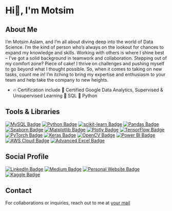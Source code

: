 # Hi👋, I'm Motsim
## About Me

I’m Motsim Aslam, and I’m all about diving deep into the world of Data Science. I’m the kind of person who’s always on the lookout for chances to expand my knowledge and skills. Working with others is where I shine best – I’ve got a solid background in teamwork and collaboration. Stepping out of my comfort zone? Piece of cake! I thrive on challenges and pushing myself to go beyond what I thought possible. So, when it comes to taking on new tasks, count me in! I’m itching to bring my expertise and enthusiasm to your team and help take the company to new heights.
- 🔥 Certification include
           🌱  Certified Google Data Analytics, Supervised & Unsupervised Learning
           🌱  SQL
           🌱  Python

## Tools & Libraries

[![MySQL Badge](https://img.shields.io/badge/MySQL-%23E74C3C.svg?style=flat&logo=mysql&logoColor=white)](https://www.mysql.com/)  [![Python Badge](https://img.shields.io/badge/Python-%2314354C.svg?style=flat&logo=python&logoColor=white)](https://www.python.org/)  [![scikit-learn Badge](https://img.shields.io/badge/scikit--learn-%23F7931E.svg?style=flat&logo=scikit-learn&logoColor=white)](https://scikit-learn.org/)  [![Pandas Badge](https://img.shields.io/badge/Pandas-%23150458.svg?style=flat&logo=pandas&logoColor=white)](https://pandas.pydata.org/) [![Seaborn Badge](https://img.shields.io/badge/Seaborn-%230C55A5.svg?style=flat&logo=python&logoColor=white)](https://seaborn.pydata.org/)  [![Matplotlib Badge](https://img.shields.io/badge/Matplotlib-%23FF9633.svg?style=flat&logo=python&logoColor=white)](https://matplotlib.org/)  [![Plotly Badge](https://img.shields.io/badge/Plotly-%233B4D98.svg?style=flat&logo=plotly&logoColor=white)](https://plotly.com/)  [![TensorFlow Badge](https://img.shields.io/badge/TensorFlow-%23FF6F00.svg?style=flat&logo=tensorflow&logoColor=white)](https://www.tensorflow.org/) [![PyTorch Badge](https://img.shields.io/badge/PyTorch-%23EE4C2C.svg?style=flat&logo=pytorch&logoColor=white)](https://pytorch.org/) [![Keras Badge](https://img.shields.io/badge/Keras-%23D00000.svg?style=flat&logo=keras&logoColor=white)](https://keras.io/) [![OpenCV Badge](https://img.shields.io/badge/OpenCV-%235C3EE8.svg?style=flat&logo=opencv&logoColor=white)](https://opencv.org/) [![Power BI Badge](https://img.shields.io/badge/Power%20BI-F2C811.svg?style=flat&logo=Power%20BI&logoColor=white)](https://powerbi.microsoft.com/) [![AWS Cloud Badge](https://img.shields.io/badge/AWS%20Cloud-FF9900.svg?style=flat&logo=Amazon%20AWS&logoColor=white)](https://aws.amazon.com/) [![Advanced Excel Badge](https://img.shields.io/badge/Advanced%20Excel-217346.svg?style=flat&logo=Microsoft%20Excel&logoColor=white)](https://support.microsoft.com/en-us/excel)

## Social Profile
 [![LinkedIn Badge](https://img.shields.io/badge/LinkedIn-0077B5.svg?style=flat&logo=LinkedIn&logoColor=white)](https://www.linkedin.com/in/motsimaslam) 
[![Medium Badge](https://img.shields.io/badge/Medium-12100E.svg?style=flat&logo=Medium&logoColor=white)](https://medium.com/@mutasimaslam) 
[![Personal Website Badge](https://img.shields.io/badge/Personal%20Website-000000.svg?style=flat&logo=About.me&logoColor=white)](https://magnusecom.com)
[![Kaggle Badge](https://img.shields.io/badge/Kaggle-20BEFF.svg?style=flat&logo=Kaggle&logoColor=white)](https://www.kaggle.com/motsimaslam)


## Contact
For collaborations or inquiries, reach out to me at [your mail](mailto:mutasim.lion786@gmail.com)

<!---
MotsimAslam/MotsimAslam is a ✨ special ✨ repository because its `README.md` (this file) appears on your GitHub profile.
You can click the Preview link to take a look at your changes.
--->
